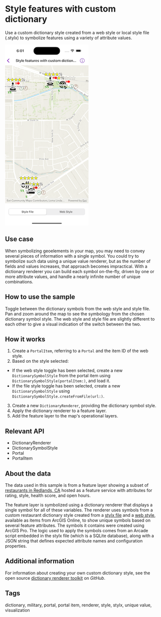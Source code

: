 # Style features with custom dictionary

Use a custom dictionary style created from a web style or local style file (.stylx) to symbolize features using a variety of attribute values.

![Image of style features with custom dictionary sample](style-features-with-custom-dictionary.png)

## Use case

When symbolizing geoelements in your map, you may need to convey several pieces of information with a single symbol. You could try to symbolize such data using a unique value renderer, but as the number of fields and values increases, that approach becomes impractical. With a dictionary renderer you can build each symbol on-the-fly, driven by one or more attribute values, and handle a nearly infinite number of unique combinations.

## How to use the sample

Toggle between the dictionary symbols from the web style and style file. Pan and zoom around the map to see the symbology from the chosen dictionary symbol style. The web style and style file are slightly different to each other to give a visual indication of the switch between the two.

## How it works

1. Create a `PortalItem`, referring to a `Portal` and the item ID of the web style.
2. Based on the style selected:
*  If the web style toggle has been selected, create a new `DictionarySymbolStyle` from the portal item using `DictionarySymbolStyle(portalItem:)`, and load it.
*  If the file style toggle has been selected, create a new `DictionarySymbolStyle` using `DictionarySymbolStyle.createFromFile(url:)`.
3. Create a new `DictionaryRenderer`, providing the dictionary symbol style.
4. Apply the dictionary renderer to a feature layer.
5. Add the feature layer to the map's operational layers.

## Relevant API

* DictionaryRenderer
* DictionarySymbolStyle
* Portal
* PortalItem

## About the data

The data used in this sample is from a feature layer showing a subset of [restaurants in Redlands, CA](https://www.arcgis.com/home/item.html?id=3daf83e1ec0941428526a07f2d2ae414) hosted as a feature service with attributes for rating, style, health score, and open hours.

The feature layer is symbolized using a dictionary renderer that displays a single symbol for all of these variables. The renderer uses symbols from a custom restaurant dictionary style created from a [stylx file](https://arcgis.com/home/item.html?id=751138a2e0844e06853522d54103222a) and a [web style](https://arcgis.com/home/item.html?id=adee951477014ec68d7cf0ea0579c800), available as items from ArcGIS Online, to show unique symbols based on several feature attributes. The symbols it contains were created using ArcGIS Pro. The logic used to apply the symbols comes from an Arcade script embedded in the stylx file (which is a SQLite database), along with a JSON string that defines expected attribute names and configuration properties.

## Additional information

For information about creating your own custom dictionary style, see the open source [dictionary renderer toolkit](https://esriurl.com/DictionaryToolkit) on *GitHub*.

## Tags

dictionary, military, portal, portal item, renderer, style, stylx, unique value, visualization
